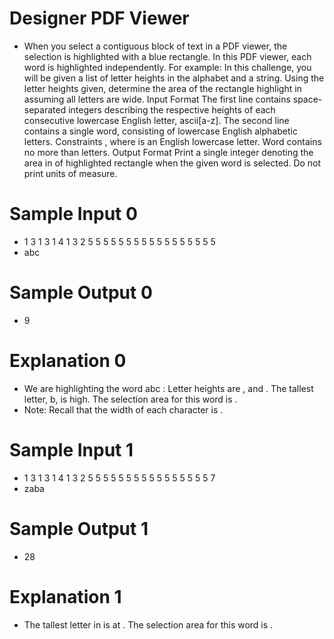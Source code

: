 # Designer PDF Viewer
- When you select a contiguous block of text in a PDF viewer, the selection is highlighted with a blue
rectangle. In this PDF viewer, each word is highlighted independently. For example:
In this challenge, you will be given a list of letter heights in the alphabet and a string. Using the letter
heights given, determine the area of the rectangle highlight in assuming all letters are wide.
Input Format
The first line contains space-separated integers describing the respective heights of each consecutive
lowercase English letter, ascii[a-z].
The second line contains a single word, consisting of lowercase English alphabetic letters.
Constraints
, where is an English lowercase letter.
Word contains no more than letters.
Output Format
Print a single integer denoting the area in of highlighted rectangle when the given word is selected.
Do not print units of measure.

# Sample Input 0
* 1 3 1 3 1 4 1 3 2 5 5 5 5 5 5 5 5 5 5 5 5 5 5 5 5 5
* abc

# Sample Output 0
* 9

# Explanation 0
- We are highlighting the word abc :
Letter heights are , and . The tallest letter, b, is high. The selection area for this
word is .
- Note: Recall that the width of each character is .

# Sample Input 1
* 1 3 1 3 1 4 1 3 2 5 5 5 5 5 5 5 5 5 5 5 5 5 5 5 5 7
* zaba

# Sample Output 1
* 28

# Explanation 1
- The tallest letter in is at . The selection area for this word is .